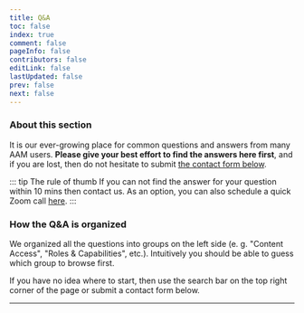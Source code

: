 ```yaml
---
title: Q&A
toc: false
index: true
comment: false
pageInfo: false
contributors: false
editLink: false
lastUpdated: false
prev: false
next: false
---
```


### About this section

It is our ever-growing place for common questions and answers from many AAM users. **Please give your best effort to find the answers here first**, and if you are lost, then do not hesitate to submit [the contact form below](#contact-form).

::: tip The rule of thumb
If you can not find the answer for your question within 10 mins then contact us. As an option, you can also schedule a quick Zoom call [here](https://calendly.com/aamplugin/15mins).
:::

### How the Q&A is organized

We organized all the questions into groups on the left side (e. g. "Content Access", "Roles & Capabilities", etc.). Intuitively you should be able to guess which group to browse first.

If you have no idea where to start, then use the search bar on the top right corner of the page or submit a contact form below.

<hr/>

<ContactForm />
